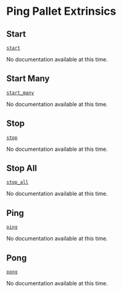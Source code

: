 <!-- AUTOMATICALLY GENERATED -->
<!-- Generated at 2022-08-03T23:36:28.641882Z -->

# Ping Pallet Extrinsics

## Start

[`start`](https://dali.devnets.composablefinance.ninja/doc/pallet_ping/pallet/enum.Call.html#variant.start)

No documentation available at this time.

## Start Many

[`start_many`](https://dali.devnets.composablefinance.ninja/doc/pallet_ping/pallet/enum.Call.html#variant.start_many)

No documentation available at this time.

## Stop

[`stop`](https://dali.devnets.composablefinance.ninja/doc/pallet_ping/pallet/enum.Call.html#variant.stop)

No documentation available at this time.

## Stop All

[`stop_all`](https://dali.devnets.composablefinance.ninja/doc/pallet_ping/pallet/enum.Call.html#variant.stop_all)

No documentation available at this time.

## Ping

[`ping`](https://dali.devnets.composablefinance.ninja/doc/pallet_ping/pallet/enum.Call.html#variant.ping)

No documentation available at this time.

## Pong

[`pong`](https://dali.devnets.composablefinance.ninja/doc/pallet_ping/pallet/enum.Call.html#variant.pong)

No documentation available at this time.
